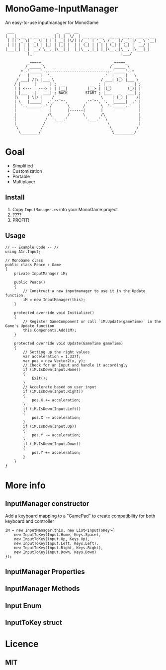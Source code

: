 # MonoGame-InputManager
An easy-to-use inputmanager for MonoGame

	 ___                   _   __  __                                   
	|_ _|_ __  _ __  _   _| |_|  \/  | __ _ _ __   __ _  __ _  ___ _ __ 
	 | || '_ \| '_ \| | | | __| |\/| |/ _` | '_ \ / _` |/ _` |/ _ \ '__|
	 | || | | | |_) | |_| | |_| |  | | (_| | | | | (_| | (_| |  __/ |   
	|___|_| |_| .__/ \__,_|\__|_|  |_|\__,_|_| |_|\__,_|\__, |\___|_|   
			  |_|                                       |___/           
          
			  _=====_                               _=====_
			 / _____ \                             / _____ \
		   +.-'_____'-.---------------------------.-'_____'-.+
		  /   |     |  '.                       .'  |  _  |   \
		 / ___| /|\ |___ \                     / ___| (_) |___ \
		/ |      |      | ;  __           __  ; | _         _ | ;
		| | <---   ---> | | |__|         |__> | |(_)       (_)| |
		| |___   |   ___| ; BACK        START ; |___   _   ___| ;
		|\    | \|/ |    /  _              _   \    | (_) |    /|
		| \   |_____|  .','" "',        ,'" "', '.  |_____|  .' |
		|  '-.______.-' /       \      /       \  '-._____.-'   |
		|               |       |------|       |                |
		|              /\       /      \       /\               |
		|             /  '.___.'        '.___.'  \              |
		|            /                            \             |
		 \          /                              \           /
		  \________/                                \_________/ 

# Goal

- Simplified
- Customization
- Portable
- Multiplayer

## Install
1. Copy `InputManager.cs` into your MonoGame project
2. ????
3. PROFIT!

## Usage

	// -- Example Code -- //
	using A1r.Input;

	// MonoGame class
    public class Peace : Game
    {
		private InputManager iM;

        public Peace()
		{
			// Construct a new inputmanager to use it in the Update function.
            iM = new InputManager(this);
		}

        protected override void Initialize()
		{
			// Register GameComponent or call `iM.Update(gameTime)` in the Game's Update function
			this.Components.Add(iM);
        }

		protected override void Update(GameTime gameTime)
        {
			// Setting up the right values
			var acceleration = 1.337f;
			var pos = new Vector2(x, y);
			// Check for an Input and handle it accordingly
            if (iM.IsDown(Input.Home))
			{
                Exit();
			}
			// Accelerate based on user input
            if (iM.IsDown(Input.Right))
            {
                pos.X += acceleration;
            }
            if (iM.IsDown(Input.Left))
            {
                pos.X -= acceleration;
            }
            if (iM.IsDown(Input.Up))
            {
                pos.Y -= acceleration;
            }
            if (iM.IsDown(Input.Down))
            {
                pos.Y += acceleration;
            }
		}
	}

# More info

## InputManager constructor

Add a keyboard mapping to a "GamePad" to create compatibility for both keyboard and controller

	iM = new InputManager(this, new List<InputToKey>{
        new InputToKey(Input.Home, Keys.Space),
        new InputToKey(Input.Up, Keys.Up),
        new InputToKey(Input.Left, Keys.Left),
        new InputToKey(Input.Right, Keys.Right),
        new InputToKey(Input.Down, Keys.Down)
    });

## InputManager Properties
## InputManager Methods
## Input Enum
## InputToKey struct

# Licence

MIT
--
